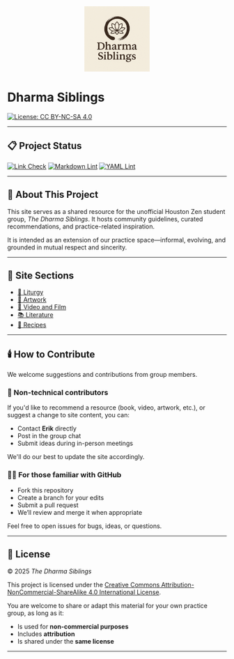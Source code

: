<!-- markdownlint-disable-file MD033 MD041 -->
<p align="center">
  <img src="assets/images/dharmaSiblings.png" alt="Dharma Siblings Logo" width="150"/>
</p>

# Dharma Siblings

[![License: CC BY-NC-SA 4.0](https://img.shields.io/badge/License-CC%20BY--NC--SA%204.0-lightgrey.svg)](https://creativecommons.org/licenses/by-nc-sa/4.0/)

---

## 📋 Project Status

[![Link Check](https://github.com/hittegit/Dharma-Siblings/actions/workflows/check-links.yml/badge.svg)](https://github.com/hittegit/Dharma-Siblings/actions/workflows/check-links.yml)
[![Markdown Lint](https://github.com/hittegit/Dharma-Siblings/actions/workflows/lint-markdown.yml/badge.svg)](https://github.com/hittegit/Dharma-Siblings/actions/workflows/lint-markdown.yml)
[![YAML Lint](https://github.com/hittegit/Dharma-Siblings/actions/workflows/yamllint.yml/badge.svg)](https://github.com/hittegit/Dharma-Siblings/actions/workflows/yamllint.yml)

---

## 🧭 About This Project

This site serves as a shared resource for the unofficial Houston Zen student group, *The Dharma Siblings*.
It hosts community guidelines, curated recommendations, and practice-related inspiration.

It is intended as an extension of our practice space—informal, evolving, and grounded in mutual respect and sincerity.

---

## 🔗 Site Sections

- [🪷 Liturgy](/pages/liturgy)
- [🎨 Artwork](/pages/artwork)
- [🎥 Video and Film](/pages/video-and-film)
- [📚 Literature](/pages/literature)
- [🥗 Recipes](/pages/recipes)

---

## 🕯️ How to Contribute

We welcome suggestions and contributions from group members.

### 🧶 Non-technical contributors

If you'd like to recommend a resource (book, video, artwork, etc.), or suggest a change to site content, you can:

- Contact **Erik** directly
- Post in the group chat
- Submit ideas during in-person meetings

We'll do our best to update the site accordingly.

### 👨‍💻 For those familiar with GitHub

- Fork this repository
- Create a branch for your edits
- Submit a pull request
- We’ll review and merge it when appropriate

Feel free to open issues for bugs, ideas, or questions.

---

## 📄 License

© 2025 *The Dharma Siblings*

This project is licensed under the
[Creative Commons Attribution-NonCommercial-ShareAlike 4.0 International License](https://creativecommons.org/licenses/by-nc-sa/4.0/).

You are welcome to share or adapt this material for your own practice group, as long as it:

- Is used for **non-commercial purposes**
- Includes **attribution**
- Is shared under the **same license**

---

